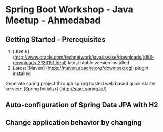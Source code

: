 # Spring Boot Workshop - Java Meetup - Ahmedabad

## Getting Started - Prerequisites

1. [JDK 8] (http://www.oracle.com/technetwork/java/javase/downloads/jdk8-downloads-2133151.html) latest stable version installed
2. Latest [Maven] (https://maven.apache.org/download.cgi) plugin installed

Generate spring project through spring hosted web based quick starter service: [Spring Initializr] (http://start.spring.io/)

## Auto-configuration of Spring Data JPA with H2

## Change application behavior by changing
